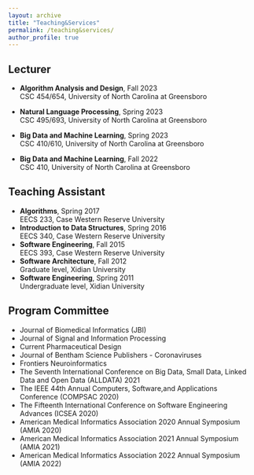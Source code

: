 ```yaml
---
layout: archive
title: "Teaching&Services"
permalink: /teaching&services/
author_profile: true
---    
```



## Lecturer 

+ **Algorithm Analysis and Design**, Fall 2023  
    CSC 454/654, University of North Carolina at Greensboro 

+ **Natural Language Processing**, Spring 2023  
    CSC 495/693, University of North Carolina at Greensboro 
    
+ **Big Data and Machine Learning**, Spring 2023  
    CSC 410/610, University of North Carolina at Greensboro 
    
+ **Big Data and Machine Learning**, Fall 2022   
    CSC 410, University of North Carolina at Greensboro 

## Teaching Assistant

+ **Algorithms**, Spring 2017   
    EECS 233, Case Western Reserve University 
+ **Introduction to Data Structures**, Spring 2016     
    EECS 340, Case Western Reserve University 
+ **Software Engineering**, Fall 2015    
    EECS 393, Case Western Reserve University 
+ **Software Architecture**, Fall 2012    
    Graduate level, Xidian University 
+ **Software Engineering**, Spring 2011    
    Undergraduate level, Xidian University 

## Program Committee
  + Journal of Biomedical Informatics (JBI)   
  + Journal of Signal and Information Processing  
  + Current Pharmaceutical Design  
  + Journal of Bentham Science Publishers - Coronaviruses  
  + Frontiers Neuroinformatics  
  + The Seventh International Conference on Big Data, Small Data, Linked Data and Open Data (ALLDATA) 2021 
  + The IEEE 44th Annual Computers, Software,and Applications Conference (COMPSAC 2020) 
  + The Fifteenth International Conference on Software Engineering Advances (ICSEA 2020) 
  + American Medical Informatics Association 2020 Annual Symposium (AMIA 2020) 
  + American Medical Informatics Association 2021 Annual Symposium (AMIA 2021) 
  + American Medical Informatics Association 2022 Annual Symposium (AMIA 2022)

